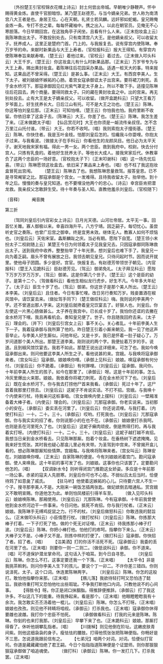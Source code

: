 <!-- { "loadSidebar": true } -->
　　〔外扮楚王引官校锦衣花帽上诗云〕封土何尝出帝城。早朝唯少静鞭声。怀中赐得黄金炼。直使千官胆暗惊。某乃楚王赵德芳。与当今嫡亲兄弟。世人称为南清宫八大王者是也。身居王位。心在天朝。礼贤士若凤麟。远奸邪如蛇蝎。皇兄赐俺金炼一条。专打不忠之辈。每每怀藏袖中。携之出入。以此在朝官员。见俺无不心寒胆落。今日早期回宫。在这独角亭子闲坐。且看有什么人来。〔正末抱妆盒上云〕我陈琳救出太子。不敢投别处去。只有南清宫八大王。是他嫡亲叔父。可以收留太子。抚养成人。这里正是楚府门首。门上的。与我报复去。说有穿宫内使陈琳。奉万岁爷的命。来献时新果品与大王上寿者。〔官校报科云〕报大王得知。有穿宫内使陈琳奉旨来献寿哩。〔楚王云〕着他过来。〔官校云〕着过去。〔正末做入叩头科云〕大王千岁。〔楚王云〕你这妆盒儿有什么时新果品那。〔正末云〕万岁爷专为与大王上寿。赐出黄封妆盒。着陈琳往后花园采办果品。适遇一桩天大的事。特来报知。这果品还不曾采得。〔楚王云〕是甚么事。〔正末云〕大王。有西宫李美人。生下太子。被刘娘娘怀嫉妬的心肠。着宫女寇承御诓太子出宫来。要将裙刀刺死。丢于金水桥河下。那寇承御因见红光紫气罩定太子身上。所以不敢下手。适撞见陈琳往后花园去。两个商量。要得同救太子。只的藏在黄封妆盒之中。出的宫来。再无别处投去。止有大王是太子嫡亲叔父。可以收留。〔做开盒跪科云〕只望大王看万岁爷面上。好生抚养长大。日后江山有托。可不是大王之功也。〔楚王云〕陈琳。你这等怕刘皇后那。〔正末云〕可知怕哩。〔楚王云〕你怕我也怕。我府里断不收留。你依旧拿了这盒子去。〔陈琳云〕大王。你差了也。〔楚王云〕陈琳。我怎生差了来。〔正末做跪太子唱〕
【仙吕赏花时】大王也你须是一衇流传亲叔侄。怎不念万里江山托付谁。〔带云〕大王。你若不收呵。〔唱〕我则索抱太子撞街基。〔楚王云〕陈琳。你快住者。我是玉叶金枝。怕那刘皇后怎的。恰纔我斗你耍哩。你抱太子过来。与我看波。〔做接太子在手科云〕你看他生的龙颜凤目。他日必为太平天子。谢天地我宋家有福。得此一男一女。两个忠臣。救到我府中。校尉。快去分付宫人。只拣有乳食的。着他好生抚养太子。等他长大成人。接我宋家后代。休教辜负了这两个忠臣的一场好意。〔官校抱太子下〕〔正末叩谢科〕〔唱〕这一场先忧后喜。〔带云〕陈琳愿领这妆盒去。依旧采了果品来上寿也。〔唱〕也不枉了我这抱妆盒冒死出宫闱。
　　〔楚王云〕陈琳去了也。我想陈琳思量救驾。报答皇恩。已不是寻常阉宦之比。那寇承御是个宫女。一发难得。且待我收留太子。抬举他。到十年之后。慢慢的奏与皇兄知道。也不要埋没他两个的忠心。〔诗云〕幸宫臣肯把潜龙救。我亲叔父怎敢辞生受。待十年奏与圣人知。直教他羞杀刘皇后。〔官校随下〕

〔音释〕
　　阉音腌

第三折

　　〔驾同刘皇后引内官彩女上诗云〕日月光天德。山河壮帝居。太平无一事。回首忆关雎。寡人御极以来。幸喜四海升平。八方宁靖。因乏嗣子。每切忧心。虽尝听史官之奏陈。也曾广后宫之御幸。终是宜男未效。继体无人。教寡人如何不烦恼也。〔刘皇后云〕天佑宋室。螽斯麟趾之庆。当必有期。愿陛下自宽。〔楚王领小末扮太子二校尉随上云〕某楚王今日为何领着太子见我皇兄去。只因寇承御同陈琳救出太子。送到我府中收养。整整抬举了十年光景。想刘皇后也难下手了。我皇兄一向为着乏嗣。眉头不曾有展放之日。我领去朝见皇兄。只待问起时节。因而说开就里。使他母子团圆。多少是好。宫官。快报复去。有赵德芳带领世子朝见。〔内官报科〕〔楚王入见跪科云〕臣赵德芳见。〔驾云〕御弟免礼。〔太子拜见科云〕愿陛下万岁万岁万万岁。〔驾云〕御弟。这是你第几个世子。〔楚王云〕这个是臣的幼子。是第十二个。〔驾做看科云〕看他生相似龙行虎步。好生不凡。今年多大年纪了。〔太子云〕臣生十岁了也。〔驾云〕御弟。你这世子是那个美人所出。〔楚王云〕本李美。〔刘皇后云〕且住者。今日有事忙哩。改日另行奏知万岁。贱妾置酒在椒风馆中。请饮宴去来。〔做扯驾手同下〕〔楚王做叹科云〕嗨。我则说的李美两个字。还不曾道出那人字来。这刘皇后就搀着皇兄饮宴去了。好狠人也。刘皇后。你左使这一片黑心肠做甚么。太子养在我宫中。已长成十岁了。我怕你还诓的去撇在金水桥河下哩。我且再看机会。奏知皇兄便了。世子。你且随我回府去来。〔太子云〕理会的。〔并下〕〔刘皇后引宫女上云〕事不关心。关心者乱。十年前李美人生下一子。我着寇承御与我所算了他的。昨日楚王引着小厮来朝见。我一见了他这声音举止。与李美人好生厮似。问他年纪。又是十岁。我已是怀着一肚子疑心了。万岁问道那个美人所出。那楚王道李美。刚则说的两个字。我便扯着万岁的手。说道。且到椒风馆饮宴去。我若不如此。那楚王说出这详细来。可怎了也。我如今唤寇承御出来。则问他要这李美人所生之子。看他说甚的来。宫娥。与我唤将寇承御来者。〔宫女叫云〕寇承御。娘娘唤你哩。〔承御上见科云〕娘娘。唤寇承御有何分付。〔刘皇后云〕你不跪着。〔承御云〕有何罪哩。〔刘皇后云〕寇承御。我问你。十年前李美人所生的孩子。如今在那里了。〔承御云〕呀。这是十年前的事。怎么冷灰里爆出火来那。娘娘。我依着你将裙刀刺死。丢在金水桥河下了也。〔刘皇后云〕既在金水桥河下。你与我去打捞他尸首来我看。〔承御云〕死过十年了。这尸首着我那里打捞去。〔刘皇后云〕这妮子不肯说实话。不打不招。宫娥。与我唤十个内使来行杖。待我亲问这桩事咱。〔宫女做唤内使上摆科〕〔刘皇后云〕一壁厢准备着大棒子者。〔内使云〕理会的。〔刘皇后云〕兀那寇承御。你老实说来。当初那小的安在。〔承御云〕委实丢在河里了。〔刘皇后云〕你还说谎哩。与我打着。〔内使打科云〕一十。二十。三十。〔承御云〕哎哟。打死我也。〔刘皇后云〕兀那寇承御。你与我实实的招了者。你则说那小的在也不在。〔承御云〕娘娘便打杀我呵。也则是丢在河里死久了也。〔刘皇后云〕这妮子癞肉顽皮。倒是熬得打的。再与我着实打呀。〔内使打科云〕一十。二十。三十。〔刘皇后云〕这妮子越打越不肯招。我想当日亲到金水桥看去。只见陈琳那厮。抱着个妆盒。在垂杨树下遮遮掩掩。见我来好生慌张。其时我也疑心那盒儿里必有夹带。为圣驾到中宫来。不曾揭开盒儿看的。想必陈琳那厮知些情弊。宫娥每。与我唤将陈琳来者。〔宫女叫云〕陈琳安在。刘娘娘唤你哩。〔正末云〕自家陈琳的便是。今有刘娘娘闭着宫门。勘问寇承御。使人来唤我。这十年前的事可发了也。刘娘娘。这事你也只该罢了。定要勘问他怎的。〔唱〕
　　【双调新水令】则听得闭宫门推勘这女娇姿。多应是十年前那一场公事。赤紧的寇夫人先胆寒。刘皇后你可也不心慈。不弱似吕太后当时。恰便待鸩了如意彘了戚氏。
　　【驻马听】他使着这嫉妬的心儿。只待要六宫人不生一个子。搜寻那李美人不是。大刚来一碗饭怎插两张匙。做妃嫔倒去暗通私。赏宫娥又不敢明宣赐。你道他怎为此。单则怕凤楼前引得羊车至。
　　〔做入见叩头科云〕娘娘唤陈琳。那厢使用。〔刘皇后云〕兀那陈琳。今有寇承御。十年前我曾使他到金水桥河边干一件事来。今日问他。抵死不肯招。你与我行杖者。〔正末云〕娘娘。我陈琳手无缚鸡捉鼠之力。行不的杖。〔刘皇后做怒科云〕你敢违我的懿旨么。〔正末做叩头科云〕小臣情愿行杖。〔做打杖科〕〔刘皇后云〕陈琳。你拣那大棒子打着。一下子打死了他。做的个死无对证哩。〔正末云〕待我拣那小棒子打波。〔刘皇后云〕陈琳。你把小棒打他。怕他打的疼呵。指攀你下来么。〔正末云〕大棒子又不是。小棒子又不是。则拣中样的打便了。〔做打科云〕寇承御。你快招了者。招了者。〔唱〕
　　【沽美酒】打的你活不活死不死。〔寇承御云〕我委的丢在河里了也。〔正末唱〕则要你一则一二则二。〔做低说科云〕承御。你不道来。〔唱〕可不道保护潜龙掌命司。这句话入于咱耳。到今日自寻思。
　　〔刘皇后云〕陈琳。你怎么不打。这事定要还我一个下落。〔正末唱〕
　　【太平令】非是我挑茶斡刺。则问你李美人生下的孩儿。要说个丁一卯二。不许你差三错四。你则说渰死。太子。这个口词。休连累陈琳两字。
　　〔刘皇后云〕陈琳。你怎的这般打。敢怕他指攀你来那。〔正末唱〕
　　【鴈儿落】我欲待轻打呵又恐怕违了懿旨。我欲待重打呵又恐怕他吐出些瑕玼。不争我打断他口内词。只教他说不的心间事。
　　【得胜令】呀。你正是闭口抹胭脂。得推辞便推辞。〔承御云〕打了我这许多。不似这几下的能重。待我挣起来。看是那个。〔正末唱〕他眼瞪瞪矁我有十余次。我怎敢实丕丕汤着他一棍儿。〔刘皇后云〕陈琳。你怎么不打呀。〔正末唱〕娘娘也孜孜。则见他不转睛将咱视。〔承御云〕打杀我也。〔正末唱〕寇承御你休得要雌也波雌。我打你个忠臣不怕死。
　　〔承御做看科云〕打我的元来是陈琳。陈琳。你刬的也来打我那。〔刘皇后云〕早攀下来了也。〔正末跪科云〕娘娘。那厮打得昏了。休听他胡攀乱指者。〔唱〕
　　【川拨棹】则见他倒在阶址。这嫩皮肤青间紫。则他这细袅袅的身子。瘦怯怯的腰肢。打得他慌张张把陈琳便指。你畅好是不三思。怎说道我跟前信有之。
　　【七弟兄】咱两个对词。对词。恰便似打官司。你道是藏藏藏怕绝了君王嗣。今日个指指指道陈琳便是个证盟师。则你那狠狠狠寇承御做了咱追魂使。
　　〔做打科〕〔承御云〕陈琳。你一发打几下。打杀我罢。〔正末唱〕
